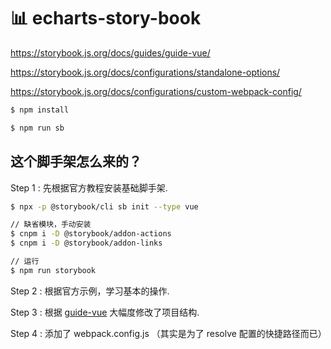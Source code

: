 # 📊  echarts-story-book

https://storybook.js.org/docs/guides/guide-vue/

https://storybook.js.org/docs/configurations/standalone-options/

https://storybook.js.org/docs/configurations/custom-webpack-config/

```bash
$ npm install

$ npm run sb
```

## 这个脚手架怎么来的？

Step 1 : 先根据官方教程安装基础脚手架.

```bash
$ npx -p @storybook/cli sb init --type vue

// 缺省模块，手动安装
$ cnpm i -D @storybook/addon-actions
$ cnpm i -D @storybook/addon-links

// 运行
$ npm run storybook
```

Step 2 : 根据官方示例，学习基本的操作.

Step 3 : 根据 [guide-vue](https://storybook.js.org/docs/guides/guide-vue/) 大幅度修改了项目结构.

Step 4 : 添加了 webpack.config.js （其实是为了 resolve 配置的快捷路径而已）